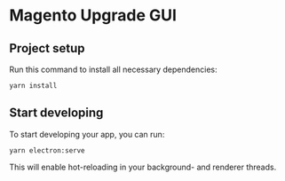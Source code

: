 # Magento Upgrade GUI



## Project setup

Run this command to install all necessary dependencies:

```
yarn install
```

## Start developing

To start developing your app, you can run:

```
yarn electron:serve
```

This will enable hot-reloading in your background- and renderer threads.
